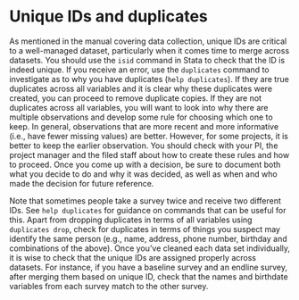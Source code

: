 # Unique IDs and duplicates
As mentioned in the manual covering data collection, unique IDs are critical to a well-managed dataset, particularly when it comes time to merge across datasets. You should use the `isid` command in Stata to check that the ID is indeed unique. If you receive an error, use the `duplicates` command to investigate as to why you have duplicates (`help duplicates`). If they are true duplicates across all variables and it is clear why these duplicates were created, you can proceed to remove duplicate copies. If they are not duplicates across all variables, you will want to look into why there are multiple observations and develop some rule for choosing which one to keep. In general, observations that are more recent and more informative (i.e., have fewer missing values) are better. However, for some projects, it is better to keep the earlier observation. You should check with your PI, the project manager and the filed staff about how to create these rules and how to proceed.  Once you come up with a decision, be sure to document both what you decide to do and why it was decided, as well as when and who made the decision for future reference.

Note that sometimes people take a survey twice and receive two different IDs. See `help duplicates` for guidance on commands that can be useful for this. Apart from dropping duplicates in terms of all variables using `duplicates drop`, check for duplicates in terms of things you suspect may identify the same person (e.g., name, address, phone number, birthday and combinations of the above). Once you’ve cleaned each data set individually, it is wise to check that the unique IDs are assigned properly across datasets. For instance, if you have a baseline survey and an endline survey, after merging them based on unique ID, check that the names and birthdate variables from each survey match to the other survey.
